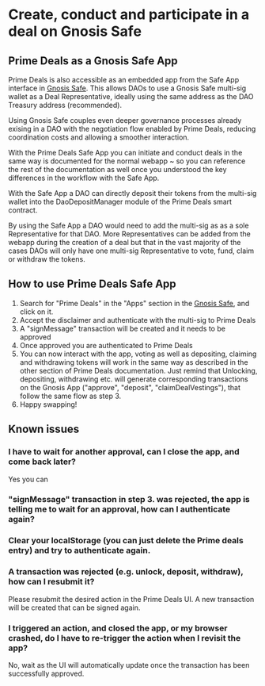 # Create, conduct and participate in a deal on Gnosis Safe

## Prime Deals as a Gnosis Safe App

Prime Deals is also accessible as an embedded app from the Safe App interface in [Gnosis Safe](https://gnosis-safe.io/). This allows DAOs to use a Gnosis Safe multi-sig wallet as a Deal Representative, ideally using the same address as the DAO Treasury address (recommended).

Using Gnosis Safe couples even deeper governance processes already exising in a DAO with the negotiation flow enabled by Prime Deals, reducing coordination costs and allowing a smoother interaction.

With the Prime Deals Safe App you can initiate and conduct deals in the same way is documented for the normal webapp ~ so you can reference the rest of the documentation as well once you understood the key differences in the workflow with the Safe App.

With the Safe App a DAO can directly deposit their tokens from the multi-sig wallet into the DaoDepositManager module of the Prime Deals smart contract.

By using the Safe App a DAO would need to add the multi-sig as as a sole Representative for that DAO. More Representatives can be added from the webapp during the creation of a deal but that in the vast majority of the cases DAOs will only have one multi-sig Representative to vote, fund, claim or withdraw the tokens.

## How to use Prime Deals Safe App
1. Search for "Prime Deals" in the "Apps" section in the [Gnosis Safe](https://gnosis-safe.io/), and click on it.
2. Accept the disclaimer and authenticate with the multi-sig to Prime Deals
3. A "signMessage" transaction will be created and it needs to be approved
4. Once approved you are authenticated to Prime Deals
5. You can now interact with the app, voting as well as depositing, claiming and withdrawing tokens will work in the same way as described in the other section of Prime Deals documentation. Just remind that Unlocking, depositing, withdrawing etc. will generate corresponding transactions on the Gnosis App ("approve", "deposit", "claimDealVestings"), that follow the same flow as step 3.
7. Happy swapping!


## Known issues
### I have to wait for another approval, can I close the app, and come back later?
Yes you can

### "signMessage" transaction in step 3. was rejected, the app is telling me to wait for an approval, how can I authenticate again?
### Clear your localStorage (you can just delete the Prime deals entry) and try to authenticate again.

### A transaction was rejected (e.g. unlock, deposit, withdraw), how can I resubmit it?
Please resubmit the desired action in the Prime Deals UI. A new transaction will be created that can be signed again.

### I triggered an action, and closed the app, or my browser crashed, do I have to re-trigger the action when I revisit the app?
No, wait as the UI will automatically update once the transaction has been successfully approved.

